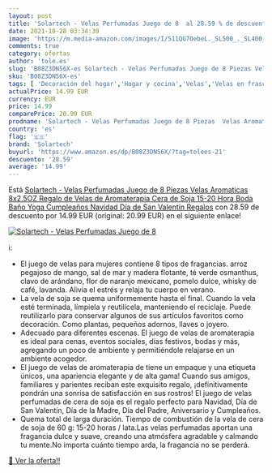 ```yaml
---
layout: post
title: 'Solartech - Velas Perfumadas Juego de 8  al 28.59 % de descuento'
date: 2021-10-28 03:34:39
image: 'https://m.media-amazon.com/images/I/511QG7OebeL._SL500_._SL400_.jpg'
comments: true
category: ofertas
author: 'tole.es'
slug: 'B08Z3DN56X-es Solartech - Velas Perfumadas Juego de 8 Piezas Velas...'
sku: 'B08Z3DN56X-es'
tags: [ 'Decoración del hogar','Hogar y cocina','Velas','Velas en frasco','Velas y candelabros','navidad','solartech', ]
actualPrice: 14.99 EUR
currency: EUR
price: 14.99
comparePrice: 20.99 EUR
prodname: 'Solartech - Velas Perfumadas Juego de 8 Piezas  Velas Aromaticas 8x2.5OZ  Regalo de Velas de Aromaterapia Cera de Soja 15-20 Hora   Boda Baño Yoga Cumpleaños Navidad Día de San Valentín Regalos'
country: 'es'
flag: '🇪🇸'
brand: 'Solartech'
buyurl: 'https://www.amazon.es/dp/B08Z3DN56X/?tag=tolees-21'
descuento: '28.59'
average: '14.99'
---
```


Está [Solartech - Velas Perfumadas Juego de 8 Piezas  Velas Aromaticas 8x2.5OZ  Regalo de Velas de Aromaterapia Cera de Soja 15-20 Hora   Boda Baño Yoga Cumpleaños Navidad Día de San Valentín Regalos](https://www.amazon.es/dp/B08Z3DN56X/?tag=tolees-21) con 28.59 de descuento por 14.99 EUR (original: 20.99 EUR) en el siguiente enlace!

[![Solartech - Velas Perfumadas Juego de 8 ](https://m.media-amazon.com/images/I/511QG7OebeL._SL500_._SL400_.jpg)](https://www.amazon.es/dp/B08Z3DN56X/?tag=tolees-21)

ℹ️:

- El juego de velas para mujeres contiene 8 tipos de fragancias. arroz pegajoso de mango, sal de mar y madera flotante, té verde osmanthus, clavo de arándano, flor de naranjo mexicano, pomelo dulce, whisky de café, lavanda. Alivia el estrés y relaja tu cuerpo en verano.
- La vela de soja se quema uniformemente hasta el final. Cuando la vela esté terminada, límpiela y reutilícela, manteniendo el reciclaje. Puede reutilizarlo para conservar algunos de sus artículos favoritos como decoración. Como plantas, pequeños adornos, llaves o joyero.
- Adecuado para diferentes escenas. El juego de velas de aromaterapia es ideal para cenas, eventos sociales, días festivos, bodas y más, agregando un poco de ambiente y permitiéndole relajarse en un ambiente acogedor.
- El juego de velas de aromaterapia de tiene un empaque y una etiqueta únicos, una apariencia elegante y de alta gama! Cuando sus amigos, familiares y parientes reciban este exquisito regalo, ¡definitivamente pondrán una sonrisa de satisfacción en sus rostros! El juego de velas perfumadas de cera de soja es el regalo perfecto para Navidad, Día de San Valentín, Día de la Madre, Día del Padre, Aniversario y Cumpleaños.
- Quema total de larga duración. Tiempo de combustión de la vela de cera de soja de 60 g: 15-20 horas / lata.Las velas perfumadas aportan una fragancia dulce y suave, creando una atmósfera agradable y calmando tu mente.No importa cuánto tiempo arda, la fragancia no se perderá.

[🛒 Ver la oferta!!](https://www.amazon.es/dp/B08Z3DN56X/?tag=tolees-21)

